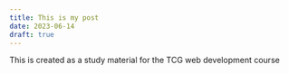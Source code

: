 ```yaml
---
title: This is my post 
date: 2023-06-14
draft: true
---
```

This is created as a study material for the TCG web development course 